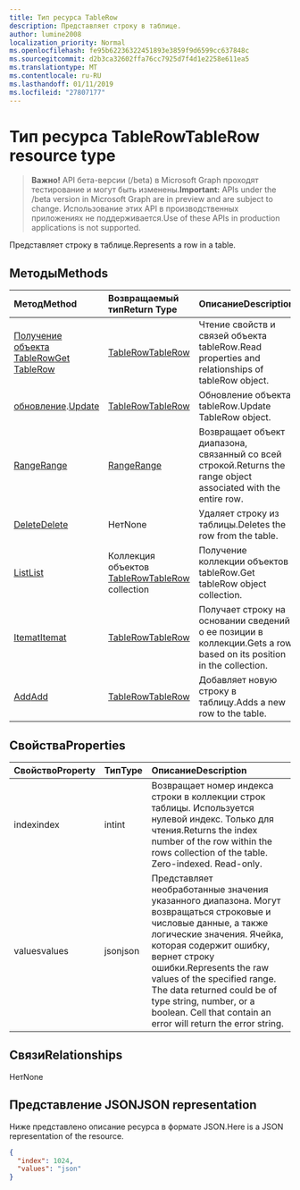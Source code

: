 ```yaml
---
title: Тип ресурса TableRow
description: Представляет строку в таблице.
author: lumine2008
localization_priority: Normal
ms.openlocfilehash: fe95b62236322451893e3859f9d6599cc637848c
ms.sourcegitcommit: d2b3ca32602ffa76cc7925d7f4d1e2258e611ea5
ms.translationtype: MT
ms.contentlocale: ru-RU
ms.lasthandoff: 01/11/2019
ms.locfileid: "27807177"
---
```

# <a name="tablerow-resource-type"></a><span data-ttu-id="a4862-103">Тип ресурса TableRow</span><span class="sxs-lookup"><span data-stu-id="a4862-103">TableRow resource type</span></span>

> <span data-ttu-id="a4862-104">**Важно!** API бета-версии (/beta) в Microsoft Graph проходят тестирование и могут быть изменены.</span><span class="sxs-lookup"><span data-stu-id="a4862-104">**Important:** APIs under the /beta version in Microsoft Graph are in preview and are subject to change.</span></span> <span data-ttu-id="a4862-105">Использование этих API в производственных приложениях не поддерживается.</span><span class="sxs-lookup"><span data-stu-id="a4862-105">Use of these APIs in production applications is not supported.</span></span>

<span data-ttu-id="a4862-106">Представляет строку в таблице.</span><span class="sxs-lookup"><span data-stu-id="a4862-106">Represents a row in a table.</span></span>


## <a name="methods"></a><span data-ttu-id="a4862-107">Методы</span><span class="sxs-lookup"><span data-stu-id="a4862-107">Methods</span></span>

| <span data-ttu-id="a4862-108">Метод</span><span class="sxs-lookup"><span data-stu-id="a4862-108">Method</span></span>           | <span data-ttu-id="a4862-109">Возвращаемый тип</span><span class="sxs-lookup"><span data-stu-id="a4862-109">Return Type</span></span>    |<span data-ttu-id="a4862-110">Описание</span><span class="sxs-lookup"><span data-stu-id="a4862-110">Description</span></span>|
|:---------------|:--------|:----------|
|[<span data-ttu-id="a4862-111">Получение объекта TableRow</span><span class="sxs-lookup"><span data-stu-id="a4862-111">Get TableRow</span></span>](../api/tablerow-get.md) | [<span data-ttu-id="a4862-112">TableRow</span><span class="sxs-lookup"><span data-stu-id="a4862-112">TableRow</span></span>](tablerow.md) |<span data-ttu-id="a4862-113">Чтение свойств и связей объекта tableRow.</span><span class="sxs-lookup"><span data-stu-id="a4862-113">Read properties and relationships of tableRow object.</span></span>|
|<span data-ttu-id="a4862-114">[обновление](../api/tablerow-update.md).</span><span class="sxs-lookup"><span data-stu-id="a4862-114">[Update](../api/tablerow-update.md)</span></span> | [<span data-ttu-id="a4862-115">TableRow</span><span class="sxs-lookup"><span data-stu-id="a4862-115">TableRow</span></span>](tablerow.md)  |<span data-ttu-id="a4862-116">Обновление объекта tableRow.</span><span class="sxs-lookup"><span data-stu-id="a4862-116">Update TableRow object.</span></span> |
|[<span data-ttu-id="a4862-117">Range</span><span class="sxs-lookup"><span data-stu-id="a4862-117">Range</span></span>](../api/tablerow-range.md)|[<span data-ttu-id="a4862-118">Range</span><span class="sxs-lookup"><span data-stu-id="a4862-118">Range</span></span>](range.md)|<span data-ttu-id="a4862-119">Возвращает объект диапазона, связанный со всей строкой.</span><span class="sxs-lookup"><span data-stu-id="a4862-119">Returns the range object associated with the entire row.</span></span>|
|[<span data-ttu-id="a4862-120">Delete</span><span class="sxs-lookup"><span data-stu-id="a4862-120">Delete</span></span>](../api/tablerow-delete.md)|<span data-ttu-id="a4862-121">Нет</span><span class="sxs-lookup"><span data-stu-id="a4862-121">None</span></span>|<span data-ttu-id="a4862-122">Удаляет строку из таблицы.</span><span class="sxs-lookup"><span data-stu-id="a4862-122">Deletes the row from the table.</span></span>|
|[<span data-ttu-id="a4862-123">List</span><span class="sxs-lookup"><span data-stu-id="a4862-123">List</span></span>](../api/tablerow-list.md) | <span data-ttu-id="a4862-124">Коллекция объектов [TableRow](tablerow.md)</span><span class="sxs-lookup"><span data-stu-id="a4862-124">[TableRow](tablerow.md) collection</span></span> |<span data-ttu-id="a4862-125">Получение коллекции объектов tableRow.</span><span class="sxs-lookup"><span data-stu-id="a4862-125">Get tableRow object collection.</span></span> |
|[<span data-ttu-id="a4862-126">Itemat</span><span class="sxs-lookup"><span data-stu-id="a4862-126">Itemat</span></span>](../api/tablerowcollection-itemat.md)|[<span data-ttu-id="a4862-127">TableRow</span><span class="sxs-lookup"><span data-stu-id="a4862-127">TableRow</span></span>](tablerow.md)|<span data-ttu-id="a4862-128">Получает строку на основании сведений о ее позиции в коллекции.</span><span class="sxs-lookup"><span data-stu-id="a4862-128">Gets a row based on its position in the collection.</span></span>|
|[<span data-ttu-id="a4862-129">Add</span><span class="sxs-lookup"><span data-stu-id="a4862-129">Add</span></span>](../api/tablerowcollection-add.md)|[<span data-ttu-id="a4862-130">TableRow</span><span class="sxs-lookup"><span data-stu-id="a4862-130">TableRow</span></span>](tablerow.md)|<span data-ttu-id="a4862-131">Добавляет новую строку в таблицу.</span><span class="sxs-lookup"><span data-stu-id="a4862-131">Adds a new row to the table.</span></span>|

## <a name="properties"></a><span data-ttu-id="a4862-132">Свойства</span><span class="sxs-lookup"><span data-stu-id="a4862-132">Properties</span></span>
| <span data-ttu-id="a4862-133">Свойство</span><span class="sxs-lookup"><span data-stu-id="a4862-133">Property</span></span>     | <span data-ttu-id="a4862-134">Тип</span><span class="sxs-lookup"><span data-stu-id="a4862-134">Type</span></span>   |<span data-ttu-id="a4862-135">Описание</span><span class="sxs-lookup"><span data-stu-id="a4862-135">Description</span></span>|
|:---------------|:--------|:----------|
|<span data-ttu-id="a4862-136">index</span><span class="sxs-lookup"><span data-stu-id="a4862-136">index</span></span>|<span data-ttu-id="a4862-137">int</span><span class="sxs-lookup"><span data-stu-id="a4862-137">int</span></span>|<span data-ttu-id="a4862-p102">Возвращает номер индекса строки в коллекции строк таблицы. Используется нулевой индекс. Только для чтения.</span><span class="sxs-lookup"><span data-stu-id="a4862-p102">Returns the index number of the row within the rows collection of the table. Zero-indexed. Read-only.</span></span>|
|<span data-ttu-id="a4862-141">values</span><span class="sxs-lookup"><span data-stu-id="a4862-141">values</span></span>|<span data-ttu-id="a4862-142">json</span><span class="sxs-lookup"><span data-stu-id="a4862-142">json</span></span>|<span data-ttu-id="a4862-p103">Представляет необработанные значения указанного диапазона. Могут возвращаться строковые и числовые данные, а также логические значения. Ячейка, которая содержит ошибку, вернет строку ошибки.</span><span class="sxs-lookup"><span data-stu-id="a4862-p103">Represents the raw values of the specified range. The data returned could be of type string, number, or a boolean. Cell that contain an error will return the error string.</span></span>|

## <a name="relationships"></a><span data-ttu-id="a4862-146">Связи</span><span class="sxs-lookup"><span data-stu-id="a4862-146">Relationships</span></span>
<span data-ttu-id="a4862-147">Нет</span><span class="sxs-lookup"><span data-stu-id="a4862-147">None</span></span>


## <a name="json-representation"></a><span data-ttu-id="a4862-148">Представление JSON</span><span class="sxs-lookup"><span data-stu-id="a4862-148">JSON representation</span></span>

<span data-ttu-id="a4862-149">Ниже представлено описание ресурса в формате JSON.</span><span class="sxs-lookup"><span data-stu-id="a4862-149">Here is a JSON representation of the resource.</span></span>

<!-- {
  "blockType": "resource",
  "optionalProperties": [

  ],
  "@odata.type": "microsoft.graph.tableRow"
}-->

```json
{
  "index": 1024,
  "values": "json"
}

```

<!-- uuid: 8fcb5dbc-d5aa-4681-8e31-b001d5168d79
2015-10-25 14:57:30 UTC -->
<!-- {
  "type": "#page.annotation",
  "description": "TableRow resource",
  "keywords": "",
  "section": "documentation",
  "tocPath": ""
}-->
